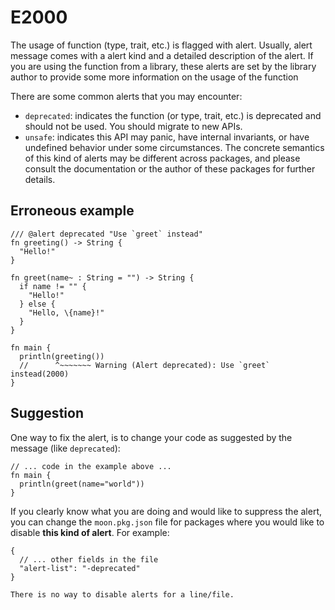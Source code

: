 # E2000

The usage of function (type, trait, etc.) is flagged with alert. Usually, alert
message comes with a alert kind and a detailed description of the alert. If you
are using the function from a library, these alerts are set by the library
author to provide some more information on the usage of the function

There are some common alerts that you may encounter:

* `deprecated`: indicates the function (or type, trait, etc.) is deprecated and
  should not be used. You should migrate to new APIs.
* `unsafe`: indicates this API may panic, have internal invariants, or have undefined
  behavior under some circumstances. The concrete semantics of this kind of
  alerts may be different across packages, and please consult the documentation
  or the author of these packages for further details.

## Erroneous example

```moonbit
/// @alert deprecated "Use `greet` instead"
fn greeting() -> String {
  "Hello!"
}

fn greet(name~ : String = "") -> String {
  if name != "" {
    "Hello!"
  } else {
    "Hello, \{name}!"
  }
}

fn main {
  println(greeting())
  //      ^~~~~~~~ Warning (Alert deprecated): Use `greet` instead(2000)
}
```

## Suggestion

One way to fix the alert, is to change your code as suggested by the message (like `deprecated`):

```moonbit
// ... code in the example above ...
fn main {
  println(greet(name="world"))
}
```

If you clearly know what you are doing and would like to suppress the alert, you can change the `moon.pkg.json` file for packages where you would like to disable **this kind of alert**. For example:

```moonbit
{
  // ... other fields in the file
  "alert-list": "-deprecated"
}
```

```{note}
There is no way to disable alerts for a line/file.
```
